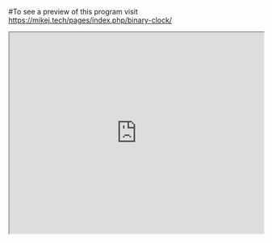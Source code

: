 #To see a preview of this program visit https://mikej.tech/pages/index.php/binary-clock/
<iframe src="https://mikej.tech/pages/index.php/binary-clock/" width="100%" height="400" />
